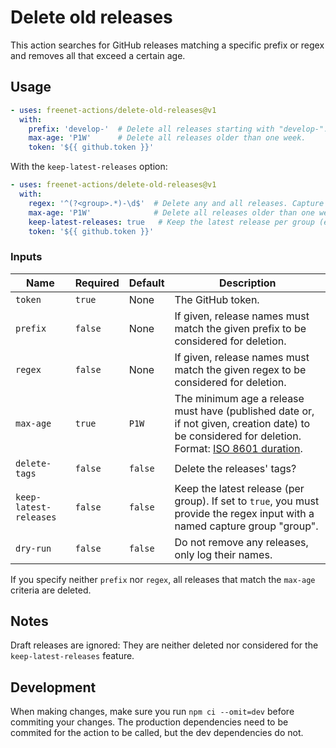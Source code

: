 # Delete old releases

This action searches for GitHub releases matching a specific prefix or regex and removes all that exceed a certain age.

## Usage

```yaml
- uses: freenet-actions/delete-old-releases@v1
  with:
    prefix: 'develop-'  # Delete all releases starting with "develop-".
    max-age: 'P1W'      # Delete all releases older than one week.
    token: '${{ github.token }}'
```

With the `keep-latest-releases` option:
```yaml
- uses: freenet-actions/delete-old-releases@v1
  with:
    regex: '^(?<group>.*)-\d$'  # Delete any and all releases. Capture part of the release name for the keep-latest-releases option.
    max-age: 'P1W'              # Delete all releases older than one week.
    keep-latest-releases: true   # Keep the latest release per group (e.g. develop-1, develop-2, etc.).
    token: '${{ github.token }}'
```

### Inputs

| Name                   | Required | Default | Description                                                                                                                                                                                                                                                  |
|------------------------|----------|---------|--------------------------------------------------------------------------------------------------------------------------------------------------------------------------------------------------------------------------------------------------------------|
| `token`                | `true`   | None    | The GitHub token.                                                                                                                                                                                                                                            |
| `prefix`               | `false`  | None    | If given, release names must match the given prefix to be considered for deletion.                                                                                                                                                                           |
| `regex`                | `false`  | None    | If given, release names must match the given regex to be considered for deletion.                                                                                                                                                                            |
| `max-age`              | `true`   | `P1W`   | The minimum age a release must have (published date or, if not given, creation date) to be considered for deletion. Format: [ISO 8601 duration](https://www.digi.com/resources/documentation/digidocs/90001437-13/reference/r_iso_8601_duration_format.htm). |
| `delete-tags`          | `false`  | `false` | Delete the releases' tags?                                                                                                                                                                                                                                   |
| `keep-latest-releases` | `false`  | `false` | Keep the latest release (per group). If set to `true`, you must provide the regex input with a named capture group "group".                                                                                                                                  |
| `dry-run`              | `false`  | `false` | Do not remove any releases, only log their names.                                                                                                                                                                                                            |

If you specify neither `prefix` nor `regex`, all releases that match the `max-age` criteria are deleted.

## Notes
Draft releases are ignored: They are neither deleted nor considered for the `keep-latest-releases` feature.

## Development

When making changes, make sure you run `npm ci --omit=dev` before commiting your changes. The production dependencies need to be commited for the action to be called, but the dev dependencies do not.
